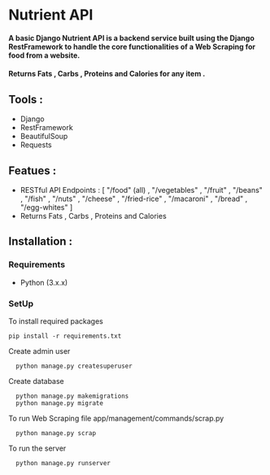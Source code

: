 # Nutrient API
#### A basic Django Nutrient API is a backend service built using the Django RestFramework to handle the core functionalities of a Web Scraping for food from a website.
#### Returns Fats , Carbs , Proteins and Calories for any item .

## Tools :
- Django
- RestFramework
- BeautifulSoup
- Requests
  
## Featues :
- RESTful API Endpoints :
  [ "/food" (all) , "/vegetables" , "/fruit" , "/beans" , "/fish" ,  "/nuts" , "/cheese" , "/fried-rice" , "/macaroni" , "/bread" , "/egg-whites" ]
- Returns Fats , Carbs , Proteins and Calories

## Installation :
  ### Requirements
  - Python (3.x.x)
  ### SetUp
  To install required packages 
  
  ```
  pip install -r requirements.txt
  ```
    
  Create admin user
  
  ```
    python manage.py createsuperuser
  ```
    
  Create database
  
  ```
    python manage.py makemigrations
    python manage.py migrate
  ```
    
  To run  Web Scraping file app/management/commands/scrap.py
  
  ```
    python manage.py scrap
  ```

  To run the server

  ```
    python manage.py runserver
  ```

